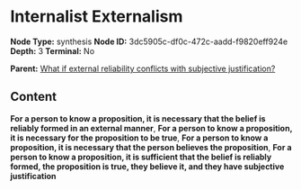 # Internalist Externalism

**Node Type:** synthesis
**Node ID:** 3dc5905c-df0c-472c-aadd-f9820eff924e
**Depth:** 3
**Terminal:** No

**Parent:** [What if external reliability conflicts with subjective justification?](what-if-external-reliability-conflicts-with-subjective-justification.md)

## Content

**For a person to know a proposition, it is necessary that the belief is reliably formed in an external manner**, **For a person to know a proposition, it is necessary for the proposition to be true**, **For a person to know a proposition, it is necessary that the person believes the proposition**, **For a person to know a proposition, it is sufficient that the belief is reliably formed, the proposition is true, they believe it, and they have subjective justification**
